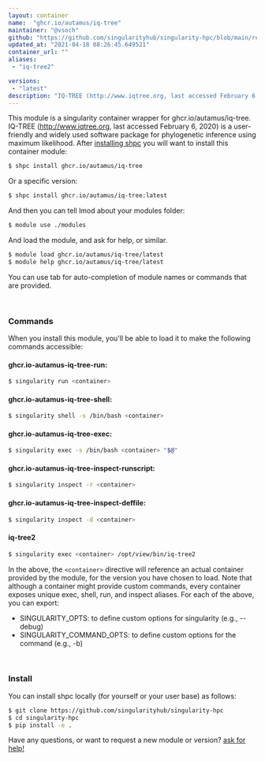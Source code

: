 ```yaml
---
layout: container
name:  "ghcr.io/autamus/iq-tree"
maintainer: "@vsoch"
github: "https://github.com/singularityhub/singularity-hpc/blob/main/registry/ghcr.io/autamus/iq-tree/container.yaml"
updated_at: "2021-04-18 08:26:45.649521"
container_url: ""
aliases:
 - "iq-tree2"

versions:
 - "latest"
description: "IQ-TREE (http://www.iqtree.org, last accessed February 6, 2020) is a user-friendly and widely used software package for phylogenetic inference using maximum likelihood."
---
```


This module is a singularity container wrapper for ghcr.io/autamus/iq-tree.
IQ-TREE (http://www.iqtree.org, last accessed February 6, 2020) is a user-friendly and widely used software package for phylogenetic inference using maximum likelihood.
After [installing shpc](#install) you will want to install this container module:

```bash
$ shpc install ghcr.io/autamus/iq-tree
```

Or a specific version:

```bash
$ shpc install ghcr.io/autamus/iq-tree:latest
```

And then you can tell lmod about your modules folder:

```bash
$ module use ./modules
```

And load the module, and ask for help, or similar.

```bash
$ module load ghcr.io/autamus/iq-tree/latest
$ module help ghcr.io/autamus/iq-tree/latest
```

You can use tab for auto-completion of module names or commands that are provided.

<br>

### Commands

When you install this module, you'll be able to load it to make the following commands accessible:

#### ghcr.io-autamus-iq-tree-run:

```bash
$ singularity run <container>
```

#### ghcr.io-autamus-iq-tree-shell:

```bash
$ singularity shell -s /bin/bash <container>
```

#### ghcr.io-autamus-iq-tree-exec:

```bash
$ singularity exec -s /bin/bash <container> "$@"
```

#### ghcr.io-autamus-iq-tree-inspect-runscript:

```bash
$ singularity inspect -r <container>
```

#### ghcr.io-autamus-iq-tree-inspect-deffile:

```bash
$ singularity inspect -d <container>
```


#### iq-tree2
       
```bash
$ singularity exec <container> /opt/view/bin/iq-tree2
```



In the above, the `<container>` directive will reference an actual container provided
by the module, for the version you have chosen to load. Note that although a container
might provide custom commands, every container exposes unique exec, shell, run, and
inspect aliases. For each of the above, you can export:

 - SINGULARITY_OPTS: to define custom options for singularity (e.g., --debug)
 - SINGULARITY_COMMAND_OPTS: to define custom options for the command (e.g., -b)

<br>
  
### Install

You can install shpc locally (for yourself or your user base) as follows:

```bash
$ git clone https://github.com/singularityhub/singularity-hpc
$ cd singularity-hpc
$ pip install -e .
```

Have any questions, or want to request a new module or version? [ask for help!](https://github.com/singularityhub/singularity-hpc/issues)